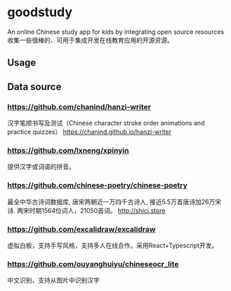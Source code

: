 # goodstudy
An online Chinese study app for kids by integrating open source resources
收集一些很棒的、可用于集成开发在线教育应用的开源资源。

## Usage

## Data source

### https://github.com/chanind/hanzi-writer
汉字笔顺书写及测试（Chinese character stroke order animations and practice quizzes） https://chanind.github.io/hanzi-writer

### https://github.com/lxneng/xpinyin
提供汉字或词语的拼音。

### https://github.com/chinese-poetry/chinese-poetry
最全中华古诗词数据库, 唐宋两朝近一万四千古诗人, 接近5.5万首唐诗加26万宋诗. 两宋时期1564位词人，21050首词。 http://shici.store

### https://github.com/excalidraw/excalidraw
虚拟白板，支持手写风格，支持多人在线合作。采用React+Typescript开发。

### https://github.com/ouyanghuiyu/chineseocr_lite
中文识别，支持从图片中识别汉字


